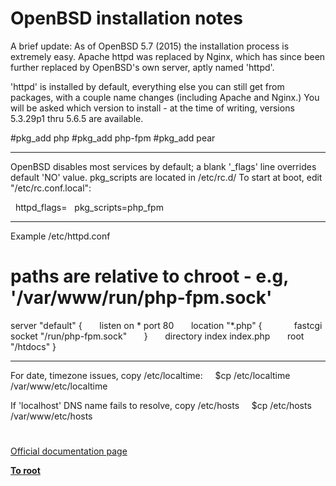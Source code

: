 # OpenBSD installation notes





A brief update: As of OpenBSD 5.7 (2015) the installation process is extremely easy. Apache httpd was replaced by Nginx, which has since been further replaced by OpenBSD&apos;s own server, aptly named &apos;httpd&apos;. 

&apos;httpd&apos; is installed by default, everything else you can still get from packages, with a couple name changes (including Apache and Nginx.) You will be asked which version to install - at the time of writing, versions 5.3.29p1 thru 5.6.5 are available.

#pkg_add php
#pkg_add php-fpm
#pkg_add pear

----
OpenBSD disables most services by default; a blank &apos;_flags&apos; line overrides default &apos;NO&apos; value. pkg_scripts are located in /etc/rc.d/
To start at boot, edit &quot;/etc/rc.conf.local&quot;:

&#xA0; httpd_flags=
&#xA0; pkg_scripts=php_fpm

----
Example /etc/httpd.conf
#
# paths are relative to chroot - e.g, &apos;/var/www/run/php-fpm.sock&apos;
server &quot;default&quot; {
&#xA0; &#xA0; &#xA0; listen on * port 80
&#xA0; &#xA0; &#xA0; location &quot;*.php&quot; {
&#xA0; &#xA0; &#xA0; &#xA0; &#xA0; &#xA0; fastcgi socket &quot;/run/php-fpm.sock&quot;
&#xA0; &#xA0; &#xA0; }
&#xA0; &#xA0; &#xA0; directory index index.php
&#xA0; &#xA0; &#xA0; root &quot;/htdocs&quot;
}

----
For date, timezone issues, copy /etc/localtime:
&#xA0; &#xA0; $cp /etc/localtime /var/www/etc/localtime

If &apos;localhost&apos; DNS name fails to resolve, copy /etc/hosts
&#xA0; &#xA0; $cp /etc/hosts /var/www/etc/hosts

  

#

[Official documentation page](https://www.php.net/manual/en/install.unix.openbsd.php)

**[To root](/README.md)**